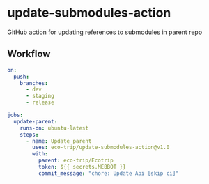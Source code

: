 # update-submodules-action

GitHub action for updating references to submodules in parent repo

## Workflow

```yml
on:
  push:
    branches:    
      - dev
      - staging
      - release

jobs:
  update-parent:
    runs-on: ubuntu-latest
    steps:
      - name: Update parent
        uses: eco-trip/update-submodules-action@v1.0
        with:
          parent: eco-trip/Ecotrip
          token: ${{ secrets.MEBBOT }}
          commit_message: "chore: Update Api [skip ci]"
```
